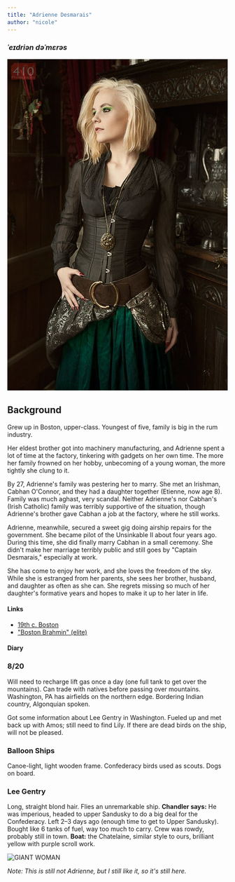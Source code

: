 ```yaml
---
title: "Adrienne Desmarais"
author: "nicole"
---
```

### _ˈe**ɪ**driən dəˈm**ɛ**rəs_
![Adrienne Desmarais](./adrienne-resources/adrienne.jpg)

## Background
Grew up in Boston, upper-class. Youngest of five, family is big in the rum industry.

Her eldest brother got into machinery manufacturing, and Adrienne spent a lot of time at the factory, tinkering with gadgets on her own time. The more her family frowned on her hobby, unbecoming of a young woman, the more tightly she clung to it.

By 27, Adrienne's family was pestering her to marry. She met an Irishman, Cabhan O'Connor, and they had a daughter together (Etienne, now age 8). Family was much aghast, very scandal. Neither Adrienne's nor Cabhan's (Irish Catholic) family was terribly supportive of the situation, though Adrienne's brother gave Cabhan a job at the factory, where he still works.

Adrienne, meanwhile, secured a sweet gig doing airship repairs for the government. She became pilot of the Unsinkable II about four years ago. During this time, she did finally marry Cabhan in a small ceremony. She didn't make her marriage terribly public and still goes by "Captain Desmarais," especially at work.

She has come to enjoy her work, and she loves the freedom of the sky. While she is estranged from her parents, she sees her brother, husband, and daughter as often as she can. She regrets missing so much of her daughter's formative years and hopes to make it up to her later in life.

#### Links
- [19th c. Boston](https://en.wikipedia.org/wiki/History_of_Boston#19th_century)
- ["Boston Brahmin" (elite)](https://en.wikipedia.org/wiki/Boston_Brahmin)

#### Diary
### 8/20
Will need to recharge lift gas once a day (one full tank to get over the mountains). Can trade with natives before passing over mountains. Washington, PA has airfields on the northern edge. Bordering Indian country, Algonquian spoken.

Got some information about Lee Gentry in Washington. Fueled up and met back up with Amos; still need to find Lily. If there are dead birds on the ship, will not be pleased.

### Balloon Ships
Canoe-light, light wooden frame. Confederacy birds used as scouts. Dogs on board.

### Lee Gentry
Long, straight blond hair. Flies an unremarkable ship. **Chandler says:** He was imperious, headed to upper Sandusky to do a big deal for the Confederacy. Left 2–3 days ago (enough time to get to Upper Sandusky). Bought like 6 tanks of fuel, way too much to carry. Crew was rowdy, probably still in town. **Boat:** the Chatelaine, similar style to ours, brilliant yellow with purple scroll work.

![GIANT WOMAN](https://i.giphy.com/media/cQEDaWo7bW8bS/giphy.webp)

_Note: This is still not Adrienne, but I still like it, so it's still here._